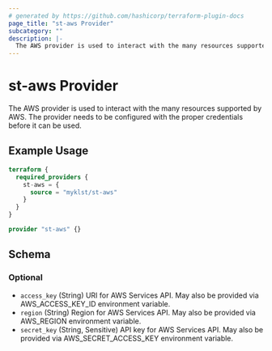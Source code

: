 ```yaml
---
# generated by https://github.com/hashicorp/terraform-plugin-docs
page_title: "st-aws Provider"
subcategory: ""
description: |-
  The AWS provider is used to interact with the many resources supported by AWS. The provider needs to be configured with the proper credentials before it can be used.
---
```


# st-aws Provider

The AWS provider is used to interact with the many resources supported by AWS. The provider needs to be configured with the proper credentials before it can be used.

## Example Usage

```terraform
terraform {
  required_providers {
    st-aws = {
      source = "myklst/st-aws"
    }
  }
}

provider "st-aws" {}
```

<!-- schema generated by tfplugindocs -->
## Schema

### Optional

- `access_key` (String) URI for AWS Services API. May also be provided via AWS_ACCESS_KEY_ID environment variable.
- `region` (String) Region for AWS Services API. May also be provided via AWS_REGION environment variable.
- `secret_key` (String, Sensitive) API key for AWS Services API. May also be provided via AWS_SECRET_ACCESS_KEY environment variable.
